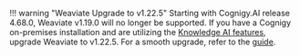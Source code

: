 !!! warning "Weaviate Upgrade to v1.22.5"
    Starting with Cognigy.AI release 4.68.0, Weaviate v1.19.0 will no longer be supported. If you have a Cognigy on-premises installation and are utilizing the [Knowledge AI features](https://docs.cognigy.com/ai/empower/knowledge-ai/overview/), upgrade Weaviate to v1.22.5. For a smooth upgrade, refer to the [guide](https://docs.cognigy.com/ai/installation/migration/weaviate-upgrade-to-1.22.5/).